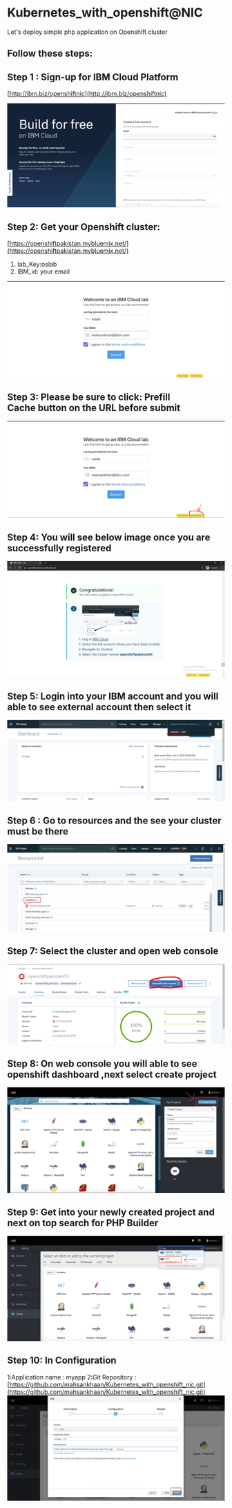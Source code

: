 # Kubernetes_with_openshift@NIC
Let's deploy simple php application on Openshift cluster

## Follow these steps:

## Step 1 : Sign-up for IBM Cloud Platform 

[http://ibm.biz/openshiftnic](http://ibm.biz/openshiftnic)

![GitHub Logo](images/s1.png)



## Step 2: Get your Openshift cluster:
[https://openshiftpakistan.mybluemix.net/](https://openshiftpakistan.mybluemix.net/)
1. lab_Key:oslab
2. IBM_id: your email 

![GitHub Logo](images/s2.png)



## Step 3: Please be sure to click: Prefill Cache button on the URL before submit

![GitHub Logo](images/s3.png)



## Step 4: You will see below image once you are successfully registered

![GitHub Logo](images/s4.jpeg)


## Step 5: Login into your IBM account and you will able to see external account then select it

![GitHub Logo](images/s5.jpeg)

## Step 6 : Go to resources and the see your cluster must be there
![GitHub Logo](images/s6.jpeg)

## Step 7: Select the cluster and open web console
![GitHub Logo](images/s7.jpeg)


## Step 8: On web console you will able to see openshift dashboard ,next select create project
![GitHub Logo](images/s8.png)



## Step 9: Get into your newly created project and next on top search for PHP Builder
![GitHub Logo](images/s9.png)

## Step 10: In Configuration
1:Application name : myapp
2:Git Repository :[https://github.com/mahsankhaan/Kubernetes_with_openshift_nic.git](https://github.com/mahsankhaan/Kubernetes_with_openshift_nic.git)
![GitHub Logo](images/s10.png)
